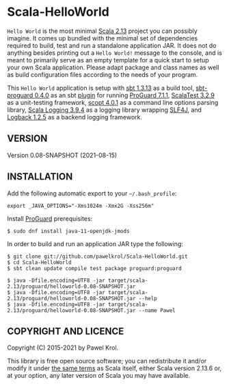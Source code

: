 Scala-HelloWorld
================

`Hello World` is the most minimal [Scala 2.13](https://www.scala-lang.org/) project you can possibly imagine. It comes up bundled with the minimal set of dependencies required to build, test and run a standalone application JAR. It does not do anything besides printing out a `Hello World!` message to the console, and is meant to primarily serve as an empty template for a quick start to setup your own Scala application. Please adapt package and class names as well as build configuration files according to the needs of your program.

This `Hello World` application is setup with [sbt 1.3.13](http://www.scala-sbt.org/) as a build tool, [sbt-proguard 0.4.0](https://github.com/sbt/sbt-proguard) as an sbt [plugin](https://www.scala-sbt.org/1.x/docs/Using-Plugins.html) for running [ProGuard 7.1.1](http://proguard.sourceforge.net/), [ScalaTest 3.2.9](http://www.scalatest.org/) as a unit-testing framework, [scopt 4.0.1](https://github.com/scopt/scopt) as a command line options parsing library, [Scala Logging 3.9.4](https://github.com/lightbend/scala-logging) as a logging library wrapping [SLF4J](http://www.slf4j.org/), and [Logback 1.2.5](http://logback.qos.ch/) as a backend logging framework.

VERSION
-------

Version 0.08-SNAPSHOT (2021-08-15)

INSTALLATION
------------

Add the following automatic export to your `~/.bash_profile`:

    export _JAVA_OPTIONS="-Xms1024m -Xmx2G -Xss256m"

Install [ProGuard](http://proguard.sourceforge.net/) prerequisites:

    $ sudo dnf install java-11-openjdk-jmods

In order to build and run an application JAR type the following:

    $ git clone git://github.com/pawelkrol/Scala-HelloWorld.git
    $ cd Scala-HelloWorld
    $ sbt clean update compile test package proguard:proguard

    $ java -Dfile.encoding=UTF8 -jar target/scala-2.13/proguard/helloworld-0.08-SNAPSHOT.jar
    $ java -Dfile.encoding=UTF8 -jar target/scala-2.13/proguard/helloworld-0.08-SNAPSHOT.jar --help
    $ java -Dfile.encoding=UTF8 -jar target/scala-2.13/proguard/helloworld-0.08-SNAPSHOT.jar --name Pawel

COPYRIGHT AND LICENCE
---------------------

Copyright (C) 2015-2021 by Pawel Krol.

This library is free open source software; you can redistribute it and/or modify it under [the same terms](https://github.com/pawelkrol/Scala-HelloWorld/blob/master/LICENSE.md) as Scala itself, either Scala version 2.13.6 or, at your option, any later version of Scala you may have available.
